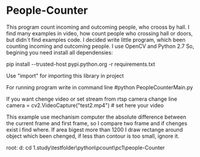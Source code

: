 # People-Counter
This program count incoming and outcoming people, who crooss by hall.
  I find many examples in video, how count people who crossing hall or doors, but didn`t find examples code. I decided
write little program, which been counting incoming and outcoming people.
  I use OpenCV and Python 2.7
  So, begining you need install all dependensies:

   pip install --trusted-host pypi.python.org -r requirements.txt

   Use "import" for importing this library in project

   For running program write in command line
   #python PeopleCounterMain.py

   If you want chenge video or set stream from rtsp camera change line
   camera = cv2.VideoCapture("test2.mp4") # set here your video

   This example use mechanism computer the absolute difference between the current frame and
   first frame, so I compare two frame and if chenges exist i find where. If area bigest more than
 1200 I draw rectange around object which been chenged, if less than contour is too small, ignore it.

root:  d:   cd 1.study\testfolder\python\pcount\pc1\people-Counter
